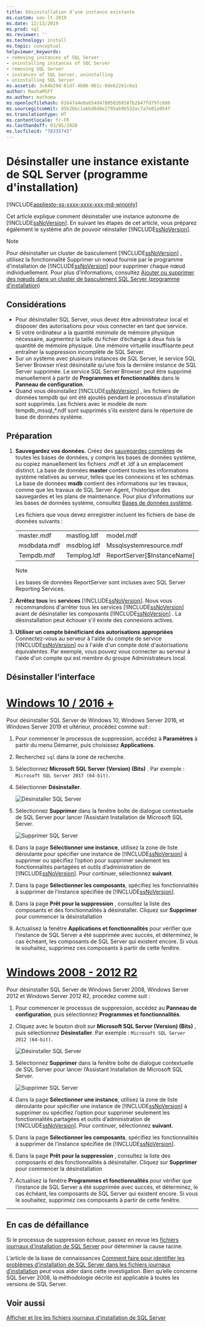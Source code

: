 ```yaml
---
title: Désinstallation d’une instance existante
ms.custom: seo-lt-2019
ms.date: 12/13/2019
ms.prod: sql
ms.reviewer: ''
ms.technology: install
ms.topic: conceptual
helpviewer_keywords:
- removing instances of SQL Server
- uninstalling instances of SQL Server
- removing SQL Server
- instances of SQL Server, uninstalling
- uninstalling SQL Server
ms.assetid: 3c64b29d-61d7-4b86-961c-0de62261c6a1
author: MashaMSFT
ms.author: mathoma
ms.openlocfilehash: 61647a4e0a654d478050268587b2b47fd79fc686
ms.sourcegitcommit: 85b26bc1abbd8d8e2795ab96532ac7a7e01a954f
ms.translationtype: HT
ms.contentlocale: fr-FR
ms.lasthandoff: 03/05/2020
ms.locfileid: "78335745"
---
```

# <a name="uninstall-an-existing-instance-of-sql-server-setup"></a>Désinstaller une instance existante de SQL Server (programme d'installation)
[!INCLUDE[appliesto-ss-xxxx-xxxx-xxx-md-winonly](../../includes/appliesto-ss-xxxx-xxxx-xxx-md-winonly.md)]

  Cet article explique comment désinstaller une instance autonome de [!INCLUDE[ssNoVersion](../../includes/ssnoversion-md.md)]. En suivant les étapes de cet article, vous préparez également le système afin de pouvoir réinstaller [!INCLUDE[ssNoVersion](../../includes/ssnoversion-md.md)].  
  
 > [!NOTE]
 > Pour désinstaller un cluster de basculement [!INCLUDE[ssNoVersion](../../includes/ssnoversion-md.md)] , utilisez la fonctionnalité Supprimer un nœud fournie par le programme d'installation de [!INCLUDE[ssNoVersion](../../includes/ssnoversion-md.md)] pour supprimer chaque nœud individuellement. Pour plus d’informations, consultez [Ajouter ou supprimer des nœuds dans un cluster de basculement SQL Server &#40;programme d’installation&#41;](../../sql-server/failover-clusters/install/add-or-remove-nodes-in-a-sql-server-failover-cluster-setup.md)  

## <a name="considerations"></a>Considérations

- Pour désinstaller SQL Server, vous devez être administrateur local et disposer des autorisations pour vous connecter en tant que service. 
- Si votre ordinateur a la quantité *minimale* de mémoire physique nécessaire, augmentez la taille du fichier d’échange à deux fois la quantité de mémoire physique. Une mémoire virtuelle insuffisante peut entraîner la suppression incomplète de SQL Server. 
- Sur un système avec plusieurs instances de SQL Server, le service SQL Server Browser n’est désinstallé qu’une fois la dernière instance de SQL Server supprimée. Le service SQL Server Browser peut être supprimé manuellement à partir de **Programmes et fonctionnalités** dans le **Panneau de configuration**. 
- Quand vous désinstallez [!INCLUDE[ssNoVersion](../../includes/ssnoversion-md.md)] , les fichiers de données tempdb qui ont été ajoutés pendant le processus d’installation sont supprimés. Les fichiers avec le modèle de nom tempdb_mssql_*.ndf sont supprimés s’ils existent dans le répertoire de base de données système. 
  

  
## <a name="prepare"></a>Préparation  
  
1.  **Sauvegardez vos données.** Créez des [sauvegardes complètes](../../relational-databases/backup-restore/create-a-full-database-backup-sql-server.md) de toutes les bases de données, y compris les bases de données système, ou copiez manuellement les fichiers .mdf et .ldf à un emplacement distinct. La base de données **master** contient toutes les informations système relatives au serveur, telles que les connexions et les schémas. La base de données **msdb** contient des informations sur les travaux, comme que les travaux de SQL Server Agent, l’historique des sauvegardes et les plans de maintenance. Pour plus d’informations sur les bases de données système, consultez [Bases de données système](../../relational-databases/backup-restore/back-up-and-restore-of-system-databases-sql-server.md). 
  
    Les fichiers que vous devez enregistrer incluent les fichiers de base de données suivants :  

    |             |            |           |            |
    | :---------- | :--------- |:--------- | :--------- |
    | master.mdf  | mastlog.ldf| model.mdf | modellog.ldf| 
    | msdbdata.mdf| msdblog.ldf| Mssqlsystemresource.mdf | Mssqlsustemresource.ldf |
    | Tempdb.mdf | Templog.ldf|  ReportServer[$InstanceName] | ReportServer[$InstanceName]TempDB| 

    > [!NOTE]
    > Les bases de données ReportServer sont incluses avec SQL Server Reporting Services.   

 
1.  **Arrêtez tous** les **services** [!INCLUDE[ssNoVersion](../../includes/ssnoversion-md.md)]. Nous vous recommandons d'arrêter tous les services [!INCLUDE[ssNoVersion](../../includes/ssnoversion-md.md)] avant de désinstaller les composants [!INCLUDE[ssNoVersion](../../includes/ssnoversion-md.md)] . La désinstallation peut échouer s'il existe des connexions actives.  
  
1.  **Utiliser un compte bénéficiant des autorisations appropriées** Connectez-vous au serveur à l'aide du compte de service [!INCLUDE[ssNoVersion](../../includes/ssnoversion-md.md)] ou à l'aide d'un compte doté d'autorisations équivalentes. Par exemple, vous pouvez vous connecter au serveur à l'aide d'un compte qui est membre du groupe Administrateurs local.  
  
## <a name="uninstall"></a>Désinstaller l’interface 

# <a name="windows-10--2016-"></a>[Windows 10 / 2016 +](#tab/Windows10)

Pour désinstaller SQL Server de Windows 10, Windows Server 2016, et Windows Server 2019 et ultérieur, procédez comme suit : 

1. Pour commencer le processus de suppression, accédez à **Paramètres** à partir du menu Démarrer, puis choisissez **Applications**. 
1. Recherchez `sql` dans la zone de recherche. 
1. Sélectionnez **Microsoft SQL Server (Version) (Bits)** . Par exemple : `Microsoft SQL Server 2017 (64-bit)`.
1. Sélectionner **Désinstaller**.
 
    ![Désinstaller SQL Server](media/uninstall-an-existing-instance-of-sql-server-setup/uninstall-sql-server-windows-10.png)

1. Sélectionnez **Supprimer** dans la fenêtre boîte de dialogue contextuelle de SQL Server pour lancer l’Assistant Installation de Microsoft SQL Server. 

    ![Supprimer SQL Server](media/uninstall-an-existing-instance-of-sql-server-setup/remove-sql-2017.png)
  
1.  Dans la page **Sélectionner une instance**, utilisez la zone de liste déroulante pour spécifier une instance de [!INCLUDE[ssNoVersion](../../includes/ssnoversion-md.md)] à supprimer ou spécifiez l’option pour supprimer seulement les fonctionnalités partagées et outils d’administration de [!INCLUDE[ssNoVersion](../../includes/ssnoversion-md.md)]. Pour continuer, sélectionnez **suivant**.  
  
1.  Dans la page **Sélectionner les composants**, spécifiez les fonctionnalités à supprimer de l’instance spécifiée de [!INCLUDE[ssNoVersion](../../includes/ssnoversion-md.md)].  
  
1.  Dans la page **Prêt pour la suppression** , consultez la liste des composants et des fonctionnalités à désinstaller. Cliquez sur **Supprimer** pour commencer la désinstallation  
 
1. Actualisez la fenêtre **Applications et fonctionnalités** pour vérifier que l’instance de SQL Server a été supprimée avec succès, et déterminez, le cas échéant, les composants de SQL Server qui existent encore. Si vous le souhaitez, supprimez ces composants à partir de cette fenêtre. 

# <a name="windows-2008---2012-r2"></a>[Windows 2008 - 2012 R2](#tab/windows2012)

Pour désinstaller SQL Server de Windows Server 2008, Windows Server 2012 et Windows Server 2012 R2, procédez comme suit : 

1. Pour commencer le processus de suppression, accédez au **Panneau de configuration**, puis sélectionnez **Programmes et fonctionnalités**.
1. Cliquez avec le bouton droit sur **Microsoft SQL Server (Version) (Bits)** , puis sélectionnez **Désinstaller**. Par exemple : `Microsoft SQL Server 2012 (64-bit)`.  
  
    ![Désinstaller SQL Server](media/uninstall-an-existing-instance-of-sql-server-setup/uninstall-sql-server-windows-2012.png)

1. Sélectionnez **Supprimer** dans la fenêtre boîte de dialogue contextuelle de SQL Server pour lancer l’Assistant Installation de Microsoft SQL Server. 

    ![Supprimer SQL Server](media/uninstall-an-existing-instance-of-sql-server-setup/remove-sql-2012.png)
  
1.  Dans la page **Sélectionner une instance**, utilisez la zone de liste déroulante pour spécifier une instance de [!INCLUDE[ssNoVersion](../../includes/ssnoversion-md.md)] à supprimer ou spécifiez l’option pour supprimer seulement les fonctionnalités partagées et outils d’administration de [!INCLUDE[ssNoVersion](../../includes/ssnoversion-md.md)]. Pour continuer, sélectionnez **suivant**.  
  
1.  Dans la page **Sélectionner les composants**, spécifiez les fonctionnalités à supprimer de l’instance spécifiée de [!INCLUDE[ssNoVersion](../../includes/ssnoversion-md.md)].  
  
1.  Dans la page **Prêt pour la suppression** , consultez la liste des composants et des fonctionnalités à désinstaller. Cliquez sur **Supprimer** pour commencer la désinstallation  
 
1. Actualisez la fenêtre **Programmes et fonctionnalités** pour vérifier que l’instance de SQL Server a été supprimée avec succès, et déterminez, le cas échéant, les composants de SQL Server qui existent encore. Si vous le souhaitez, supprimez ces composants à partir de cette fenêtre. 

---

  
## <a name="in-the-event-of-failure"></a>En cas de défaillance  

Si le processus de suppression échoue, passez en revue les [fichiers journaux d’installation de SQL Server](../../database-engine/install-windows/view-and-read-sql-server-setup-log-files.md) pour déterminer la cause racine. 

L’article de la base de connaissances [Comment faire pour identifier les problèmes d’installation de SQL Server dans les fichiers journaux d’installation](https://support.microsoft.com/kb/955396/en-us) peut vous aider dans cette investigation. Bien qu’elle concerne SQL Server 2008, la méthodologie décrite est applicable à toutes les versions de SQL Server. 

  
## <a name="see-also"></a>Voir aussi  
 [Afficher et lire les fichiers journaux d'installation de SQL Server](../../database-engine/install-windows/view-and-read-sql-server-setup-log-files.md)  
  
  
